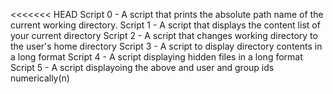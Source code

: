 <<<<<<< HEAD
Script 0 - A script that prints the absolute path name of the current working directory.
Script 1 - A script that displays the content list of your current directory
Script 2 - A script that changes working directory to the user's home directory
Script 3 - A script to display directory contents in a long format
Script 4 - A script displaying hidden files in a long format
Script 5 - A script displayoing the above and user and group ids numerically(n)

